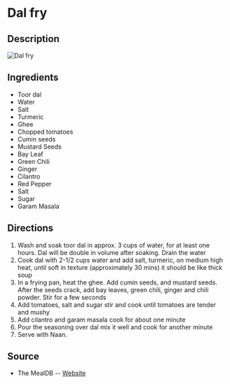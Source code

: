 # Dal fry

## Description
![Dal fry](https://www.themealdb.com/images/media/meals/wuxrtu1483564410.jpg "Dal fry")

## Ingredients
- Toor dal
- Water
- Salt
- Turmeric
- Ghee
- Chopped tomatoes
- Cumin seeds
- Mustard Seeds
- Bay Leaf
- Green Chili
- Ginger
- Cilantro
- Red Pepper
- Salt
- Sugar
- Garam Masala

## Directions
1. Wash and soak toor dal in approx. 3 cups of water, for at least one hours. Dal will be double in volume after soaking. Drain the water
2. Cook dal with 2-1/2 cups water and add salt, turmeric, on medium high heat, until soft in texture (approximately 30 mins) it should be like thick soup
3. In a frying pan, heat the ghee. Add cumin seeds, and mustard seeds. After the seeds crack, add bay leaves, green chili, ginger and chili powder. Stir for a few seconds
4. Add tomatoes, salt and sugar stir and cook until tomatoes are tender and mushy
5. Add cilantro and garam masala cook for about one minute
6. Pour the seasoning over dal mix it well and cook for another minute
7. Serve with Naan.

## Source

- The MealDB -- [Website](https://themealdb.com)
